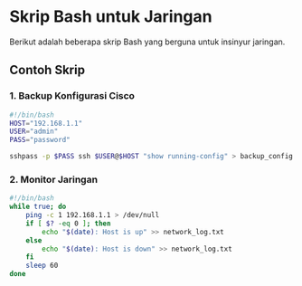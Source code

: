 
# Skrip Bash untuk Jaringan

Berikut adalah beberapa skrip Bash yang berguna untuk insinyur jaringan.

## Contoh Skrip
### 1. Backup Konfigurasi Cisco
  ```bash
  #!/bin/bash
  HOST="192.168.1.1"
  USER="admin"
  PASS="password"

  sshpass -p $PASS ssh $USER@$HOST "show running-config" > backup_config.txt
```
### 2. Monitor Jaringan
```bash
#!/bin/bash
while true; do
    ping -c 1 192.168.1.1 > /dev/null
    if [ $? -eq 0 ]; then
        echo "$(date): Host is up" >> network_log.txt
    else
        echo "$(date): Host is down" >> network_log.txt
    fi
    sleep 60
done
